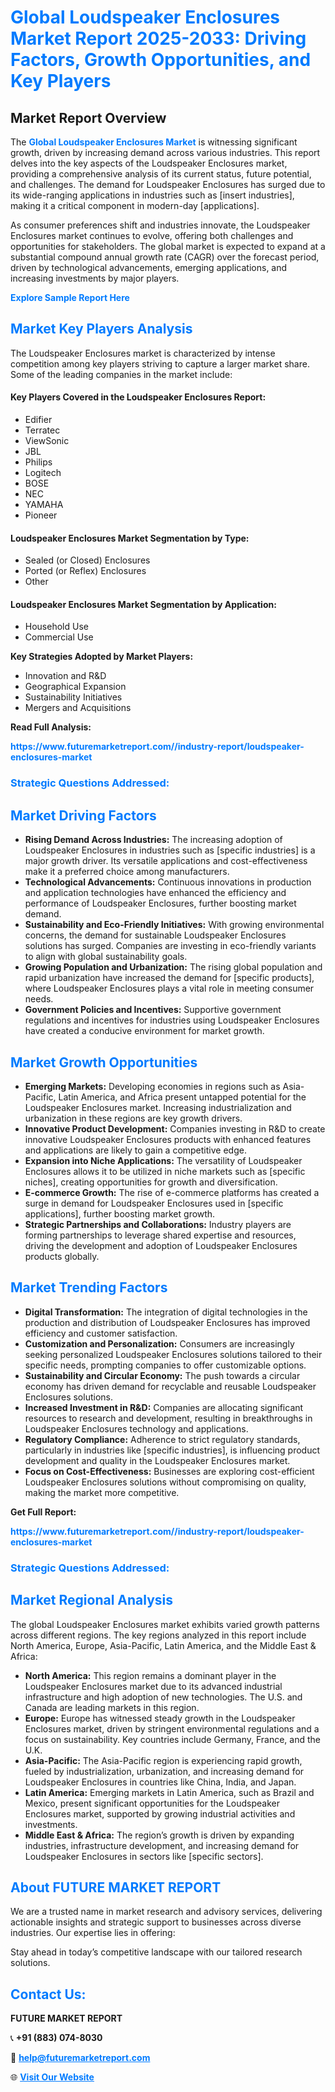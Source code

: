<h1 style="color: #007BFF;">Global Loudspeaker Enclosures Market Report 2025-2033: Driving Factors, Growth Opportunities, and Key Players</h1>

<section id="overview">
<h2>Market Report Overview</h2>
<p>The <a href="https://www.futuremarketreport.com//industry-report/loudspeaker-enclosures-market" style="color: #007BFF; text-decoration: none;"><strong>Global Loudspeaker Enclosures Market</strong></a> is witnessing significant growth, driven by increasing demand across various industries. This report delves into the key aspects of the Loudspeaker Enclosures market, providing a comprehensive analysis of its current status, future potential, and challenges. The demand for Loudspeaker Enclosures has surged due to its wide-ranging applications in industries such as [insert industries], making it a critical component in modern-day [applications].</p>
<p>As consumer preferences shift and industries innovate, the Loudspeaker Enclosures market continues to evolve, offering both challenges and opportunities for stakeholders. The global market is expected to expand at a substantial compound annual growth rate (CAGR) over the forecast period, driven by technological advancements, emerging applications, and increasing investments by major players.</p>
</section>

<section id="overview">
<p><a href="https://www.futuremarketreport.com//request-sample/reportId=76748" style="color: #007BFF; text-decoration: none;"><strong>Explore Sample Report Here</strong></a></p>
</section>

<section id="key-players">
<h2 style="color: #007BFF;">Market Key Players Analysis</h2>
<p>The Loudspeaker Enclosures market is characterized by intense competition among key players striving to capture a larger market share. Some of the leading companies in the market include:</p>
<h4>Key Players Covered in the Loudspeaker Enclosures Report:</h4>
<ul><li>Edifier</li><li>Terratec</li><li>ViewSonic</li><li>JBL</li><li>Philips</li><li>Logitech</li><li>BOSE</li><li>NEC</li><li>YAMAHA</li><li>Pioneer</li></ul>
<h4>Loudspeaker Enclosures Market Segmentation by Type:</h4>
<ul><li>Sealed (or Closed) Enclosures</li><li>Ported (or Reflex) Enclosures</li><li>Other</li></ul>

<h4>Loudspeaker Enclosures Market Segmentation by Application:</h4>
<ul><li>Household Use</li><li>Commercial Use</li></ul>
<p><strong>Key Strategies Adopted by Market Players:</strong></p>
<ul>
<li>Innovation and R&D</li>
<li>Geographical Expansion</li>
<li>Sustainability Initiatives</li>
<li>Mergers and Acquisitions</li>
</ul>
</section>

<section>
<p><strong>Read Full Analysis: </strong></p><a href="https://www.futuremarketreport.com//industry-report/loudspeaker-enclosures-market" style="color: #007BFF; text-decoration: none;"><strong>https://www.futuremarketreport.com//industry-report/loudspeaker-enclosures-market</strong></a>
<h3 style="color: #007BFF;">Strategic Questions Addressed:</h3>
</section>

<section id="driving-factors">
<h2 style="color: #007BFF;">Market Driving Factors</h2>
<ul>
<li><strong>Rising Demand Across Industries:</strong> The increasing adoption of Loudspeaker Enclosures in industries such as [specific industries] is a major growth driver. Its versatile applications and cost-effectiveness make it a preferred choice among manufacturers.</li>
<li><strong>Technological Advancements:</strong> Continuous innovations in production and application technologies have enhanced the efficiency and performance of Loudspeaker Enclosures, further boosting market demand.</li>
<li><strong>Sustainability and Eco-Friendly Initiatives:</strong> With growing environmental concerns, the demand for sustainable Loudspeaker Enclosures solutions has surged. Companies are investing in eco-friendly variants to align with global sustainability goals.</li>
<li><strong>Growing Population and Urbanization:</strong> The rising global population and rapid urbanization have increased the demand for [specific products], where Loudspeaker Enclosures plays a vital role in meeting consumer needs.</li>
<li><strong>Government Policies and Incentives:</strong> Supportive government regulations and incentives for industries using Loudspeaker Enclosures have created a conducive environment for market growth.</li>
</ul>
</section>

<section id="growth-opportunities">
<h2 style="color: #007BFF;">Market Growth Opportunities</h2>
<ul>
<li><strong>Emerging Markets:</strong> Developing economies in regions such as Asia-Pacific, Latin America, and Africa present untapped potential for the Loudspeaker Enclosures market. Increasing industrialization and urbanization in these regions are key growth drivers.</li>
<li><strong>Innovative Product Development:</strong> Companies investing in R&D to create innovative Loudspeaker Enclosures products with enhanced features and applications are likely to gain a competitive edge.</li>
<li><strong>Expansion into Niche Applications:</strong> The versatility of Loudspeaker Enclosures allows it to be utilized in niche markets such as [specific niches], creating opportunities for growth and diversification.</li>
<li><strong>E-commerce Growth:</strong> The rise of e-commerce platforms has created a surge in demand for Loudspeaker Enclosures used in [specific applications], further boosting market growth.</li>
<li><strong>Strategic Partnerships and Collaborations:</strong> Industry players are forming partnerships to leverage shared expertise and resources, driving the development and adoption of Loudspeaker Enclosures products globally.</li>
</ul>
</section>

<section id="trending-factors">
<h2 style="color: #007BFF;">Market Trending Factors</h2>
<ul>
<li><strong>Digital Transformation:</strong> The integration of digital technologies in the production and distribution of Loudspeaker Enclosures has improved efficiency and customer satisfaction.</li>
<li><strong>Customization and Personalization:</strong> Consumers are increasingly seeking personalized Loudspeaker Enclosures solutions tailored to their specific needs, prompting companies to offer customizable options.</li>
<li><strong>Sustainability and Circular Economy:</strong> The push towards a circular economy has driven demand for recyclable and reusable Loudspeaker Enclosures solutions.</li>
<li><strong>Increased Investment in R&D:</strong> Companies are allocating significant resources to research and development, resulting in breakthroughs in Loudspeaker Enclosures technology and applications.</li>
<li><strong>Regulatory Compliance:</strong> Adherence to strict regulatory standards, particularly in industries like [specific industries], is influencing product development and quality in the Loudspeaker Enclosures market.</li>
<li><strong>Focus on Cost-Effectiveness:</strong> Businesses are exploring cost-efficient Loudspeaker Enclosures solutions without compromising on quality, making the market more competitive.</li>
</ul>
</section>

<section>
<p><strong>Get Full Report: </strong></p><a href="https://www.futuremarketreport.com//industry-report/loudspeaker-enclosures-market" style="color: #007BFF; text-decoration: none;"><strong>https://www.futuremarketreport.com//industry-report/loudspeaker-enclosures-market</strong></a>
<h3 style="color: #007BFF;">Strategic Questions Addressed:</h3>
</section>


<section id="regional-analysis">
<h2 style="color: #007BFF;">Market Regional Analysis</h2>
<p>The global Loudspeaker Enclosures market exhibits varied growth patterns across different regions. The key regions analyzed in this report include North America, Europe, Asia-Pacific, Latin America, and the Middle East & Africa:</p>
<ul>
<li><strong>North America:</strong> This region remains a dominant player in the Loudspeaker Enclosures market due to its advanced industrial infrastructure and high adoption of new technologies. The U.S. and Canada are leading markets in this region.</li>
<li><strong>Europe:</strong> Europe has witnessed steady growth in the Loudspeaker Enclosures market, driven by stringent environmental regulations and a focus on sustainability. Key countries include Germany, France, and the U.K.</li>
<li><strong>Asia-Pacific:</strong> The Asia-Pacific region is experiencing rapid growth, fueled by industrialization, urbanization, and increasing demand for Loudspeaker Enclosures in countries like China, India, and Japan.</li>
<li><strong>Latin America:</strong> Emerging markets in Latin America, such as Brazil and Mexico, present significant opportunities for the Loudspeaker Enclosures market, supported by growing industrial activities and investments.</li>
<li><strong>Middle East & Africa:</strong> The region’s growth is driven by expanding industries, infrastructure development, and increasing demand for Loudspeaker Enclosures in sectors like [specific sectors].</li>
</ul>
</section>

<footer>
<h2 style="color: #007BFF;">About FUTURE MARKET REPORT</h2>
<p>We are a trusted name in market research and advisory services, delivering actionable insights and strategic support to businesses across diverse industries. Our expertise lies in offering:</p>

<p>Stay ahead in today’s competitive landscape with our tailored research solutions.</p>

<h2 style="color: #007BFF;">Contact Us:</h2>
<p><strong>FUTURE MARKET REPORT</strong></p>
<p>📞 <strong>+91 (883) 074-8030</strong></p>
<p>📧 <strong><a href="mailto:help@futuremarketreport.com" style="color: #007BFF;">help@futuremarketreport.com</a></strong></p>
<p>🌐 <strong><a href="https://www.futuremarketreport.com/" style="color: #007BFF;">Visit Our Website</a></strong></p>
</footer>